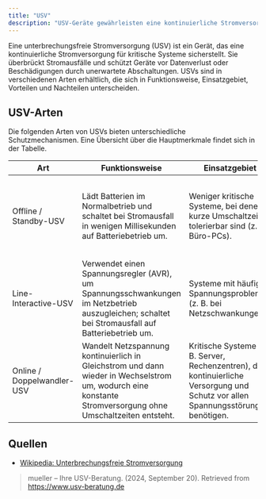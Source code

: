 ```yaml
---
title: "USV"
description: "USV-Geräte gewährleisten eine kontinuierliche Stromversorgung für kritische Systeme, schützen vor Stromausfällen und Spannungsschwankungen. Zu den Arten zählen Offline-, Line-Interactive- und Online-USV, die sich in Umschaltzeit und Schutzumfang unterscheiden."
---
```


Eine unterbrechungsfreie Stromversorgung (USV) ist ein Gerät, das eine kontinuierliche Stromversorgung für kritische Systeme sicherstellt. Sie überbrückt Stromausfälle und schützt Geräte vor Datenverlust oder Beschädigungen durch unerwartete Abschaltungen. USVs sind in verschiedenen Arten erhältlich, die sich in Funktionsweise, Einsatzgebiet, Vorteilen und Nachteilen unterscheiden.

## USV-Arten

Die folgenden Arten von USVs bieten unterschiedliche Schutzmechanismen. Eine Übersicht über die Hauptmerkmale findet sich in der Tabelle.

| Art                  | Funktionsweise                                                                 | Einsatzgebiet                                                                 | Vorteile                                                                 | Nachteile                                                                 |
|----------------------|--------------------------------------------------------------------------------|-------------------------------------------------------------------------------|---------------------------------------------------------------------------|---------------------------------------------------------------------------|
| Offline / Standby-USV | Lädt Batterien im Normalbetrieb und schaltet bei Stromausfall in wenigen Millisekunden auf Batteriebetrieb um. | Weniger kritische Systeme, bei denen kurze Umschaltzeiten tolerierbar sind (z. B. Büro-PCs). | Kostengünstig; einfacher Aufbau.                                         | Umschaltzeit kann zu kurzen Spannungsverlusten führen; kein Schutz vor Spannungsspitzen oder -einbrüchen im Normalbetrieb. |
| Line-Interactive-USV | Verwendet einen Spannungsregler (AVR), um Spannungsschwankungen im Netzbetrieb auszugleichen; schaltet bei Stromausfall auf Batteriebetrieb um. | Systeme mit häufigen Spannungsproblemen (z. B. bei Netzschwankungen).       | Besserer Schutz vor Spannungsschwankungen als Offline-USV; kürzere Umschaltzeit. | Umschaltzeit vorhanden; höhere Kosten als Offline-USV.                   |
| Online / Doppelwandler-USV | Wandelt Netzspannung kontinuierlich in Gleichstrom und dann wieder in Wechselstrom um, wodurch eine konstante Stromversorgung ohne Umschaltzeiten entsteht. | Kritische Systeme (z. B. Server, Rechenzentren), die kontinuierliche Versorgung und Schutz vor allen Spannungsstörungen benötigen. | Kein Umschaltvorgang (0 ms Umschaltzeit); Schutz vor allen Netzstörungen. | Teurer als Offline- und Line-Interactive-USVs; höherer Energieverbrauch durch ständige Umwandlung. |

## Quellen

- [Wikipedia: Unterbrechungsfreie Stromversorgung](https://de.wikipedia.org/wiki/Unterbrechungsfreie_Stromversorgung)  
> mueller – Ihre USV-Beratung. (2024, September 20). Retrieved from https://www.usv-beratung.de